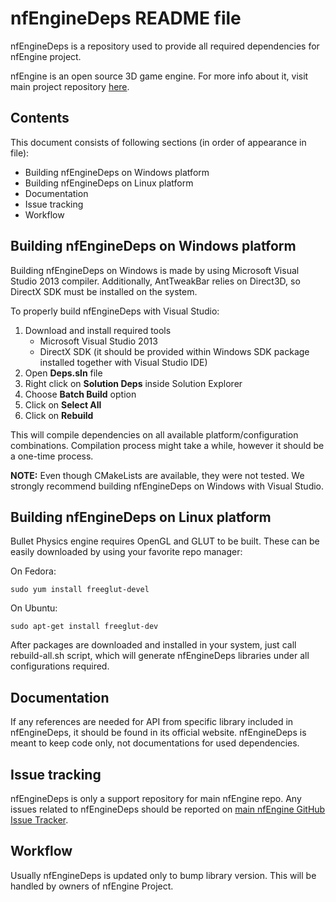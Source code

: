 nfEngineDeps README file
===============

nfEngineDeps is a repository used to provide all required dependencies for nfEngine project. 

nfEngine is an open source 3D game engine. For more info about it, visit main project repository [here](http://www.github.com/nfprojects/nfengine).

Contents
--------

This document consists of following sections (in order of appearance in file):

- Building nfEngineDeps on Windows platform
- Building nfEngineDeps on Linux platform
- Documentation
- Issue tracking
- Workflow

Building nfEngineDeps on Windows platform
-----------------------------------------

Building nfEngineDeps on Windows is made by using Microsoft Visual Studio 2013 compiler. Additionally, AntTweakBar relies on Direct3D, so DirectX SDK must be installed on the system. 

To properly build nfEngineDeps with Visual Studio:

1. Download and install required tools
    * Microsoft Visual Studio 2013
    * DirectX SDK (it should be provided within Windows SDK package installed together with Visual Studio IDE)
2. Open **Deps.sln** file
3. Right click on **Solution Deps** inside Solution Explorer
4. Choose **Batch Build** option
5. Click on **Select All**
6. Click on **Rebuild**

This will compile dependencies on all available platform/configuration combinations. Compilation process might take a while, however it should be a one-time process.

**NOTE:** Even though CMakeLists are available, they were not tested. We strongly recommend building nfEngineDeps on Windows with Visual Studio.

Building nfEngineDeps on Linux platform
-----------------------------------------

Bullet Physics engine requires OpenGL and GLUT to be built. These can be easily downloaded by using your favorite repo manager:

On Fedora:

```
sudo yum install freeglut-devel
```

On Ubuntu:

```
sudo apt-get install freeglut-dev
```

After packages are downloaded and installed in your system, just call rebuild-all.sh script, which will generate nfEngineDeps libraries under all configurations required.

Documentation
-------------

If any references are needed for API from specific library included in nfEngineDeps, it should be found in its official website. nfEngineDeps is meant to keep code only, not documentations for used dependencies.

Issue tracking
--------------

nfEngineDeps is only a support repository for main nfEngine repo. Any issues related to nfEngineDeps should be reported on [main nfEngine GitHub Issue Tracker](https://github.com/nfprojects/nfengine/issues).

Workflow
--------

Usually nfEngineDeps is updated only to bump library version. This will be handled by owners of nfEngine Project.
